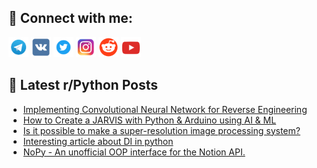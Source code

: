 ## 🔎 Connect with me:
[<img src="https://github.com/bullbesh/bullbesh/blob/main/images/Telegram.png" width="32" height="32" />](https://t.me/bullbesh)
[<img src="https://github.com/bullbesh/bullbesh/blob/main/images/VK.png" width="32" height="32" />](https://vk.com/bullbesh)
[<img src="https://github.com/bullbesh/bullbesh/blob/main/images/Twitter.png" width="32" height="32" />](https://twitter.com/bullbesh1)
[<img src="https://github.com/bullbesh/bullbesh/blob/main/images/Instagram.png" width="32" height="32" />](https://www.instagram.com/bullbesh)
[<img src="https://github.com/bullbesh/bullbesh/blob/main/images/Reddit.png" width="32" height="32" />](https://www.reddit.com/user/bullbesh)
[<img src="https://github.com/bullbesh/bullbesh/blob/main/images/YouTube.png" width="32" height="32" />](https://www.youtube.com/channel/UCtfjRs6uzgq5mfm8S06WTcg)

## 📕 Latest r/Python Posts
<!-- BLOG-POST-LIST:START -->
- [Implementing Convolutional Neural Network for Reverse Engineering](https://www.reddit.com/r/Python/comments/zvn29m/implementing_convolutional_neural_network_for/)
- [How to Create a JARVIS with Python &amp; Arduino using AI &amp; ML](https://www.reddit.com/r/Python/comments/zvloek/how_to_create_a_jarvis_with_python_arduino_using/)
- [Is it possible to make a super-resolution image processing system?](https://www.reddit.com/r/Python/comments/zvlkcs/is_it_possible_to_make_a_superresolution_image/)
- [Interesting article about DI in python](https://www.reddit.com/r/Python/comments/zvl87q/interesting_article_about_di_in_python/)
- [NoPy - An unofficial OOP interface for the Notion API.](https://www.reddit.com/r/Python/comments/zvk5cc/nopy_an_unofficial_oop_interface_for_the_notion/)
<!-- BLOG-POST-LIST:END -->
